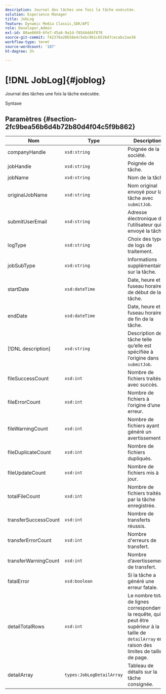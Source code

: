 ```yaml
---
description: Journal des tâches une fois la tâche exécutée.
solution: Experience Manager
title: JobLog
feature: Dynamic Media Classic,SDK/API
role: Developer,Admin
exl-id: 80ae6669-6fe7-45a6-9a1d-f8544dd4f878
source-git-commit: f42378a20b58e4c5ebc961c6526d7cecabc2ae38
workflow-type: tm+mt
source-wordcount: '187'
ht-degree: 3%

---
```


# [!DNL JobLog]{#joblog}

Journal des tâches une fois la tâche exécutée.

Syntaxe

## Paramètres {#section-2fc9bea56b6d4b72b80d4f04c5f9b862}

| Nom | Type | Description |
|---|---|---|
| companyHandle | `xsd:string` | Poignée de la société. |
| jobHandle | `xsd:string` | Poignée de tâche. |
| jobName | `xsd:string` | Nom de la tâche. |
| originalJobName | `xsd:string` | Nom original envoyé pour la tâche avec `submitJob`. |
| submitUserEmail | `xsd:string` | Adresse électronique de l’utilisateur qui a envoyé la tâche. |
| logType | `xsd:string` | Choix des types de logs de traitement. |
| jobSubType | `xsd:string` | Informations supplémentaires sur la tâche. |
| startDate | `xsd:dateTime` | Date, heure et fuseau horaire de début de la tâche. |
| endDate | `xsd:dateTime` | Date, heure et fuseau horaire de fin de la tâche. |
| [!DNL description] | `xsd:string` | Description de la tâche telle qu’elle est spécifiée à l’origine dans `submitJob`. |
| fileSuccessCount | `xsd:int` | Nombre de fichiers traités avec succès. |
| fileErrorCount | `xsd:int` | Nombre de fichiers à l’origine d’une erreur. |
| fileWarningCount | `xsd:int` | Nombre de fichiers ayant généré un avertissement. |
| fileDuplicateCount | `xsd:int` | Nombre de fichiers dupliqués. |
| fileUpdateCount | `xsd:int` | Nombre de fichiers mis à jour. |
| totalFileCount | `xsd:int` | Nombre de fichiers traités par la tâche enregistrée. |
| transferSuccessCount | `xsd:int` | Nombre de transferts réussis. |
| transferErrorCount | `xsd:int` | Nombre d&#39;erreurs de transfert. |
| transferWarningCount | `xsd:int` | Nombre d’avertissements de transfert. |
| fatalError | `xsd:boolean` | Si la tâche a généré une erreur fatale. |
| detailTotalRows | `xsd:int` | Le nombre total de lignes correspondant à la requête, qui peut être supérieur à la taille de `detailArray` en raison des limites de taille de page. |
| detailArray | `types:JobLogDetailArray` | Tableau de détails sur la tâche consignée. |
